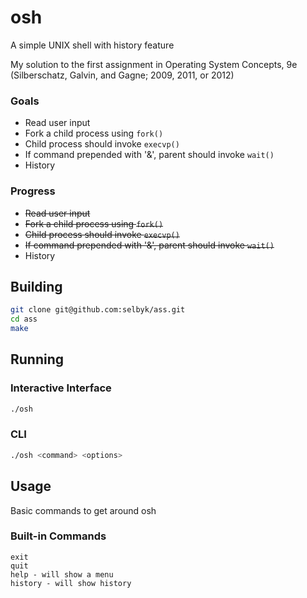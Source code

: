# osh
A simple UNIX shell with history feature

My solution to the first assignment in Operating System Concepts,
9e (Silberschatz, Galvin, and Gagne; 2009, 2011, or 2012)

### Goals
* Read user input
* Fork a child process using `fork()`
* Child process should invoke `execvp()`
* If command prepended with '&', parent should invoke `wait()`
* History

### Progress
* ~~Read user input~~
* ~~Fork a child process using `fork()`~~
* ~~Child process should invoke `execvp()`~~
* ~~If command prepended with '&', parent should invoke `wait()`~~
* History

## Building

```bash
git clone git@github.com:selbyk/ass.git
cd ass
make
```

## Running

### Interactive Interface

```bash
./osh
```

### CLI

```bash
./osh <command> <options>
```

## Usage
Basic commands to get around osh

### Built-in Commands

```
exit
quit
help - will show a menu
history - will show history
```
